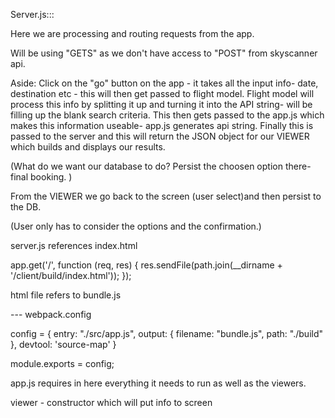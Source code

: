 Server.js:::


Here we are processing and routing requests from the app.

Will be using "GETS" as we don't have access to "POST" from skyscanner api. 


Aside:
Click on the "go" button on the app - it takes all the input info- date, destination etc - this will then get passed to flight model. Flight model will process this info by splitting it up and turning it into the API string- will be filling up the blank search criteria. This then gets passed to the app.js which makes this information useable- app.js generates api string. Finally this is passed to the server and this will return the JSON object for our VIEWER which builds and displays our results.

(What do we want our database to do? Persist the choosen option there- final booking. )

From the  VIEWER we go back to the screen (user select)and then persist to the DB.

(User only has to consider the options and the confirmation.)


server.js references index.html 


app.get('/', function (req, res) {
 res.sendFile(path.join(__dirname + '/client/build/index.html'));
});

html file refers to bundle.js

--- webpack.config 

config = {
  entry: "./src/app.js",
  output: {
    filename: "bundle.js",
    path: "./build"
  },
  devtool: 'source-map'
}

module.exports = config;

app.js requires in here everything it needs to run as well as the viewers.


viewer - constructor which will put info to screen



